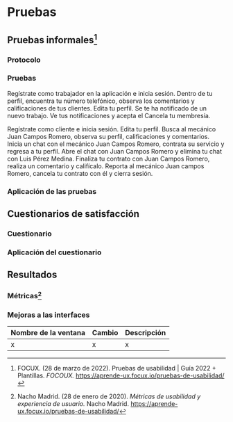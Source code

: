 # Pruebas
## Pruebas informales[^1]
### Protocolo
### Pruebas
Regístrate como trabajador en la aplicación e inicia sesión. 
Dentro de tu perfil, encuentra tu número telefónico, observa los comentarios y calificaciones de tus clientes. 
Edita tu perfil.
Se te ha notificado de un nuevo trabajo. Ve tus notificaciones y acepta el 
Cancela tu membresía. 





Regístrate como cliente e inicia sesión.
Edita tu perfil. 
Busca al mecánico Juan Campos Romero, observa su perfil, calificaciones y comentarios. 
Inicia un chat con el mecánico Juan Campos Romero, contrata su servicio y regresa a tu perfil. 
Abre el chat con Juan Campos Romero y elimina tu chat con Luis Pérez Medina. 
Finaliza tu contrato con Juan Campos Romero, realiza un comentario y califícalo. 
Reporta al mecánico Juan campos Romero, cancela tu contrato con él y cierra sesión. 



### Aplicación de las pruebas
## Cuestionarios de satisfacción
###  Cuestionario
### Aplicación del cuestionario
## Resultados
### Métricas[^2]
### Mejoras a las interfaces 
| Nombre de la ventana | Cambio | Descripción|
|--|--|--|
| x | x |x|

[^1]: FOCUX. (28 de marzo de 2022). Pruebas de usabilidad | Guía 2022 + Plantillas. *FOCOUX.* https://aprende-ux.focux.io/pruebas-de-usabilidad/
[^2]: Nacho Madrid. (28 de enero de 2020). *Métricas de usabilidad y experiencia de usuario.* Nacho Madrid. https://aprende-ux.focux.io/pruebas-de-usabilidad/
<!--stackedit_data:
eyJoaXN0b3J5IjpbLTE2NDE2Nzg4NTUsLTUzNjg3NjM4OCw1MT
cxNzcwNzIsNjYyNTQzNDk3LC03NzU4OTc0NjQsLTc1MzAxNjMy
MywtMTI5NTM4NjAzNSw4ODg0MTM2NTJdfQ==
-->